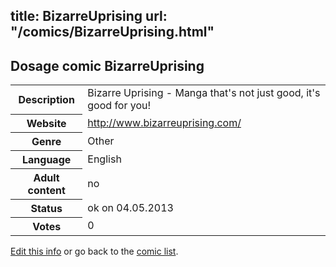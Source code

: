 title: BizarreUprising
url: "/comics/BizarreUprising.html"
---
Dosage comic BizarreUprising
-----------------------------------------

<p id="msg"></p>
<script type="text/javascript">
if (window.location.search === '?edit_info_mail=sent_ok') {
  var elem = document.getElementById("msg");
  elem.innerHTML = 'Edited information sucessfully sent for review, which is usually done daily. Thanks!';
  elem.className = 'ok';
}
</script>
<table class="comicinfo">
<tr>
<th>Description</th><td>Bizarre Uprising - Manga that's not just good, it's good for you!</td>
</tr>
<tr>
<th>Website</th><td><a href="http://www.bizarreuprising.com/">http://www.bizarreuprising.com/</a></td>
</tr>
<tr>
<th>Genre</th><td>Other</td>
</tr>
<tr>
<th>Language</th><td>English</td>
</tr>
<tr>
<th>Adult content</th><td>no</td>
</tr>
<tr>
<th>Status</th><td>ok on 04.05.2013</td>
</tr>
<tr>
<th>Votes</th><td>0</td>
</tr>
</table>

[Edit this info](BizarreUprising_edit.html) or go back to the [comic list](../comic-index.html).
